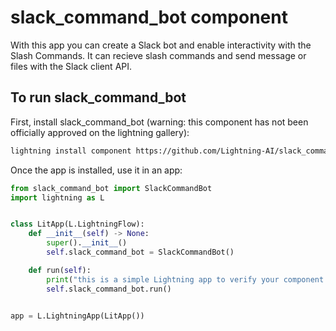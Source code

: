 # slack_command_bot component

With this app you can create a Slack bot and enable interactivity with the Slash Commands.
It can recieve slash commands and send message or files with the Slack client API.


## To run slack_command_bot

First, install slack_command_bot (warning: this component has not been officially approved on the lightning gallery):

```bash
lightning install component https://github.com/Lightning-AI/slack_command_bot
```

Once the app is installed, use it in an app:

```python
from slack_command_bot import SlackCommandBot
import lightning as L


class LitApp(L.LightningFlow):
    def __init__(self) -> None:
        super().__init__()
        self.slack_command_bot = SlackCommandBot()

    def run(self):
        print("this is a simple Lightning app to verify your component is working as expected")
        self.slack_command_bot.run()


app = L.LightningApp(LitApp())
```
